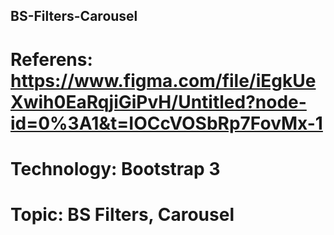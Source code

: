 ## BS-Filters-Carousel
# Referens: https://www.figma.com/file/iEgkUeXwih0EaRqjiGiPvH/Untitled?node-id=0%3A1&t=IOCcVOSbRp7FovMx-1
# Technology: Bootstrap 3
# Topic: BS Filters, Carousel
